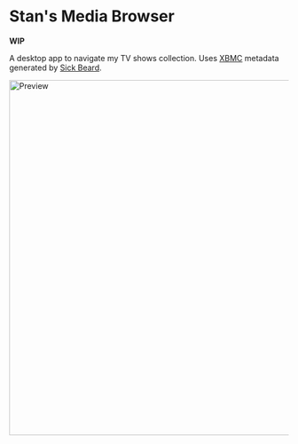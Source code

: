 Stan's Media Browser
====================

**WIP**

A desktop app to navigate my TV shows collection. Uses [XBMC] metadata generated by [Sick Beard].

<img src="http://i.imgur.com/mrW3QRO.jpg" width="640" alt="Preview">

  [XBMC]: http://xbmc.org/
  [Sick Beard]: https://github.com/bricky/Sick-Beard
